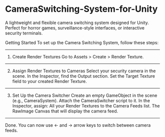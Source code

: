 # CameraSwitching-System-for-Unity
A lightweight and flexible camera switching system designed for Unity. Perfect for horror games, surveillance-style interfaces, or interactive security terminals.

Getting Started
To set up the Camera Switching System, follow these steps:
***
  1. Create Render Textures
Go to Assets > Create > Render Texture.
***
  2. Assign Render Textures to Cameras
Select your security camera in the scene.
In the Inspector, find the Output section.
Set the Target Texture field to your created Render Texture.
***
  3. Set Up the Camera Switcher
Create an empty GameObject in the scene (e.g., CameraSystem).
Attach the CameraSwitcher script to it.
In the Inspector, assign:
All your Render Textures to the Camera Feeds list.
The RawImage Canvas that will display the camera feed.
***
Done. You can now use ← and → arrow keys to switch between camera feeds.
